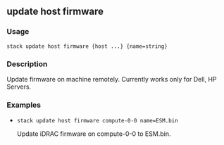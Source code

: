 ## update host firmware

### Usage

`stack update host firmware {host ...} {name=string}`

### Description

Update firmware on machine remotely.
	Currently works only for Dell, HP Servers.

### Examples

* `stack update host firmware compute-0-0 name=ESM.bin`

   Update iDRAC firmware on compute-0-0 to ESM.bin.



